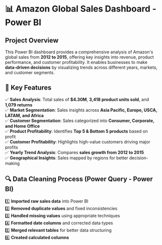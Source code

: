 # 📊 Amazon Global Sales Dashboard - Power BI  

## Project Overview  
This Power BI dashboard provides a comprehensive analysis of Amazon's global sales from **2012 to 2015**, offering key insights into revenue, product performance, and customer profitability. It enables businesses to make **data-driven decisions** by visualizing trends across different years, markets, and customer segments.

## 🔹 Key Features  
✅ **Sales Analysis**: Total sales of **$4.30M**, **3,418 product units sold**, and **1,079 returns**  
✅ **Market Segmentation**: Sales insights across **Asia Pacific, Europe, USCA, LATAM, and Africa**  
✅ **Customer Segmentation**: Sales categorized into **Consumer, Corporate, and Home Office**  
✅ **Product Profitability**: Identifies **Top 5 & Bottom 5 products** based on profit  
✅ **Customer Profitability**: Highlights high-value customers driving major profits  
✅ **Yearly Trend Analysis**: Compares **sales growth from 2012 to 2015**  
✅ **Geographical Insights**: Sales mapped by regions for better decision-making  

## 🔍 Data Cleaning Process (Power Query - Power BI)  
1️⃣ **Imported raw sales data** into Power BI  
2️⃣ **Removed duplicate values** and fixed inconsistencies  
3️⃣ **Handled missing values** using appropriate techniques  
4️⃣ **Formatted date columns** and corrected data types  
5️⃣ **Merged relevant tables** for better data structuring  
6️⃣ **Created calculated columns**
